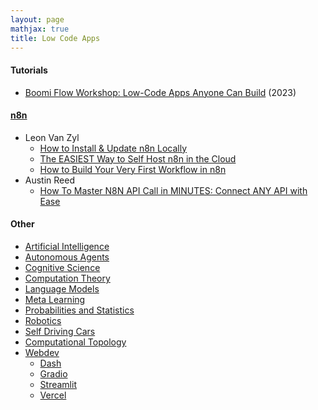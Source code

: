 ```yaml
---
layout: page
mathjax: true
title: Low Code Apps
---
```

#### Tutorials
* [Boomi Flow Workshop: Low-Code Apps Anyone Can Build](https://www.brighttalk.com/webcast/17879/568037) (2023)

#### [n8n](https://github.com/n8n-io)
* Leon Van Zyl
  * [How to Install & Update n8n Locally](https://www.youtube.com/watch?v=YHsN8jb8A8M)
  * [The EASIEST Way to Self Host n8n in the Cloud](https://www.youtube.com/watch?v=T1UHpBPmtb4)
  * [How to Build Your Very First Workflow in n8n](https://www.youtube.com/watch?v=380Z8cZyFc8)
* Austin Reed
  * [How To Master N8N API Call in MINUTES: Connect ANY API with Ease](https://www.youtube.com/watch?v=GVLg72_xtM8)

#### Other
* [Artificial Intelligence](/artificial_intelligence)
* [Autonomous Agents](/autonomous_agents)
* [Cognitive Science](/cognitive_science)
* [Computation Theory](/computation_theory)
* [Language Models](/language_models)
* [Meta Learning](/meta_learning)
* [Probabilities and Statistics](/probabilities_and_statistics)
* [Robotics](/robotics)
* [Self Driving Cars](/self_driving_cars)
* [Computational Topology](/computational_topology)
* [Webdev](/webdev)
  * [Dash](/webdev/dash)
  * [Gradio](/webdev/gradio)
  * [Streamlit](/webdev/streamlit)
  * [Vercel](/webdev/vercel)